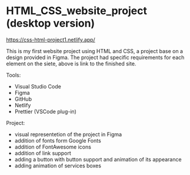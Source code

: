 # HTML_CSS_website_project (desktop version)

https://css-html-project1.netlify.app/

This is my first website project using HTML and CSS, a project base on a design provided in Figma. The project had specific requirements for each element on the siete, above is link to the finished site.

Tools:
- Visual Studio Code
- Figma
- GitHub
- Netlify
- Prettier (VSCode plug-in)

Project:
- visual representetion of the project in Figma
- addition of fonts form Google Fonts
- addition of FontAwesome icons
- addition of link support
- adding a button with button support and animation of its appearance
- adding animation of services boxes


